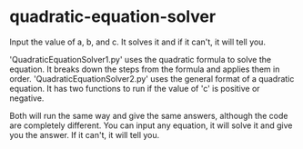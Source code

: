 # quadratic-equation-solver
Input the value of a, b, and c. It solves it and if it can't, it will tell you.

'QuadraticEquationSolver1.py' uses the quadratic formula to solve the equation. It breaks down the steps from the formula and applies them in order.
'QuadraticEquationSolver2.py' uses the general format of a quadratic equation. It has two functions to run if the value of 'c' is positive or negative.

Both will run the same way and give the same answers, although the code are completely different.
You can input any equation, it will solve it and give you the answer. If it can't, it will tell you.
